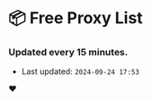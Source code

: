 # :package: Free Proxy List
### Updated every 15 minutes.

- Last updated: `2024-09-24 17:53`

:heart:
